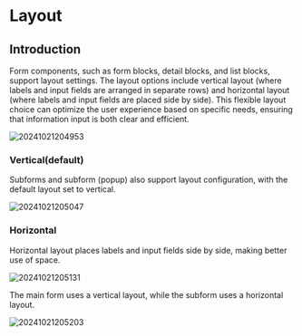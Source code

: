 # Layout

## Introduction

Form components, such as form blocks, detail blocks, and list blocks, support layout settings. The layout options include vertical layout (where labels and input fields are arranged in separate rows) and horizontal layout (where labels and input fields are placed side by side). This flexible layout choice can optimize the user experience based on specific needs, ensuring that information input is both clear and efficient.

![20241021204953](https://static-docs.nocobase.com/20241021204953.png)

### Vertical(default)

Subforms and subform (popup) also support layout configuration, with the default layout set to vertical.

![20241021205047](https://static-docs.nocobase.com/20241021205047.png)

### Horizontal

Horizontal layout places labels and input fields side by side, making better use of space.


![20241021205131](https://static-docs.nocobase.com/20241021205131.png)

The main form uses a vertical layout, while the subform uses a horizontal layout.

![20241021205203](https://static-docs.nocobase.com/20241021205203.png)
